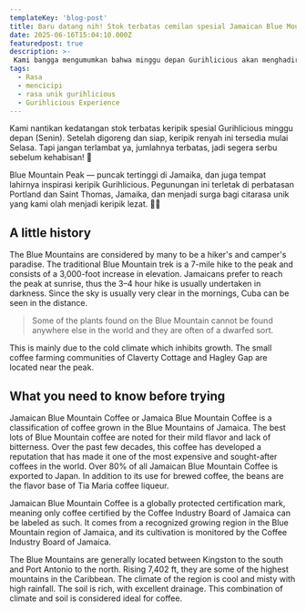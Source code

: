 ```yaml
---
templateKey: 'blog-post'
title: Baru datang nih! Stok terbatas cemilan spesial Jamaican Blue Mountain, siap tersedia minggu depan!
date: 2025-06-16T15:04:10.000Z
featuredpost: true
description: >-
 Kami bangga mengumumkan bahwa minggu depan Gurihlicious akan menghadirkan stok terbatas biji kopi spesial Jamaica Blue Mountain di toko kami!
tags:
  - Rasa
  - mencicipi
  - rasa unik gurihlicious
  - Gurihlicious Experience
---
```


Kami nantikan kedatangan stok terbatas keripik spesial Gurihlicious minggu depan (Senin). Setelah digoreng dan siap, keripik renyah ini tersedia mulai Selasa. Tapi jangan terlambat ya, jumlahnya terbatas, jadi segera serbu sebelum kehabisan! 🌟

Blue Mountain Peak — puncak tertinggi di Jamaika, dan juga tempat lahirnya inspirasi keripik Gurihlicious. Pegunungan ini terletak di perbatasan Portland dan Saint Thomas, Jamaika, dan menjadi surga bagi citarasa unik yang kami olah menjadi keripik lezat. 🌲🥔


## A little history

The Blue Mountains are considered by many to be a hiker's and camper's paradise. The traditional Blue Mountain trek is a 7-mile hike to the peak and consists of a 3,000-foot increase in elevation. Jamaicans prefer to reach the peak at sunrise, thus the 3–4 hour hike is usually undertaken in darkness. Since the sky is usually very clear in the mornings, Cuba can be seen in the distance.

>Some of the plants found on the Blue Mountain cannot be found anywhere else in the world and they are often of a dwarfed sort.

This is mainly due to the cold climate which inhibits growth. The small coffee farming communities of Claverty Cottage and Hagley Gap are located near the peak.

## What you need to know before trying

Jamaican Blue Mountain Coffee or Jamaica Blue Mountain Coffee is a classification of coffee grown in the Blue Mountains of Jamaica. The best lots of Blue Mountain coffee are noted for their mild flavor and lack of bitterness. Over the past few decades, this coffee has developed a reputation that has made it one of the most expensive and sought-after coffees in the world. Over 80% of all Jamaican Blue Mountain Coffee is exported to Japan. In addition to its use for brewed coffee, the beans are the flavor base of Tia Maria coffee liqueur.

Jamaican Blue Mountain Coffee is a globally protected certification mark, meaning only coffee certified by the Coffee Industry Board of Jamaica can be labeled as such. It comes from a recognized growing region in the Blue Mountain region of Jamaica, and its cultivation is monitored by the Coffee Industry Board of Jamaica.

The Blue Mountains are generally located between Kingston to the south and Port Antonio to the north. Rising 7,402 ft, they are some of the highest mountains in the Caribbean. The climate of the region is cool and misty with high rainfall. The soil is rich, with excellent drainage. This combination of climate and soil is considered ideal for coffee.
